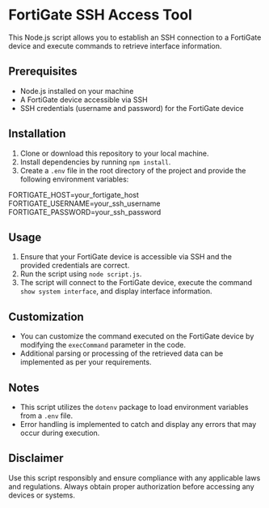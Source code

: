 # FortiGate SSH Access Tool

This Node.js script allows you to establish an SSH connection to a FortiGate device and execute commands to retrieve interface information.

## Prerequisites

- Node.js installed on your machine
- A FortiGate device accessible via SSH
- SSH credentials (username and password) for the FortiGate device

## Installation

1. Clone or download this repository to your local machine.
2. Install dependencies by running `npm install`.
3. Create a `.env` file in the root directory of the project and provide the following environment variables:

FORTIGATE_HOST=your_fortigate_host
FORTIGATE_USERNAME=your_ssh_username
FORTIGATE_PASSWORD=your_ssh_password

## Usage

1. Ensure that your FortiGate device is accessible via SSH and the provided credentials are correct.
2. Run the script using `node script.js`.
3. The script will connect to the FortiGate device, execute the command `show system interface`, and display interface information.

## Customization

- You can customize the command executed on the FortiGate device by modifying the `execCommand` parameter in the code.
- Additional parsing or processing of the retrieved data can be implemented as per your requirements.

## Notes

- This script utilizes the `dotenv` package to load environment variables from a `.env` file.
- Error handling is implemented to catch and display any errors that may occur during execution.

## Disclaimer

Use this script responsibly and ensure compliance with any applicable laws and regulations. Always obtain proper authorization before accessing any devices or systems.

